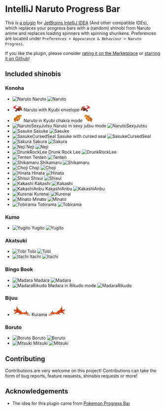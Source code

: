 # IntelliJ Naruto Progress Bar

This is [a plugin](https://plugins.jetbrains.com/plugin/19302-naruto-progress/versions)
for [JetBrains IntelliJ IDEA](https://www.jetbrains.com/idea/) (And other compatible IDEs), which replaces your progress
bars with a (random) shinobi from Naruto anime and replaces loading spinners with spinning shurikens. Preferences are
located under `Preferences > Appearance & Behaviour > Naruto Progress`.

If you like the plugin, please consider [rating it on the Marketplace](https://plugins.jetbrains.com/plugin/19302-naruto-progress/reviews)
or [starring it on Github](https://github.com/law-millenium/naruto-progress)!

## Included shinobis

### Konoha

* ![Naruto](src/main/resources/com/lawmillenium/intellij/plugins/narutoprogress/sprites/naruto.gif)
  Naruto ![Naruto](src/main/resources/com/lawmillenium/intellij/plugins/narutoprogress/sprites/naruto_r.gif)
* ![NarutoPartialKyubiMode](src/main/resources/com/lawmillenium/intellij/plugins/narutoprogress/sprites/narutoPartialKyubiMode.gif) Naruto
  with Kyubi
  envelope ![NarutoPartialKyubiMode](src/main/resources/com/lawmillenium/intellij/plugins/narutoprogress/sprites/narutoPartialKyubiMode_r.gif)
* ![NarutoKyubiMode](src/main/resources/com/lawmillenium/intellij/plugins/narutoprogress/sprites/narutoKyubiMode.gif) Naruto
  in Kyubi chakra mode ![NarutoKyubiMode](src/main/resources/com/lawmillenium/intellij/plugins/narutoprogress/sprites/narutoKyubiMode_r.gif)
* ![NarutoSexyJutsu](src/main/resources/com/lawmillenium/intellij/plugins/narutoprogress/sprites/narutoSexyJutsu.gif) 
  Naruto in sexy jutsu mode
  ![NarutoSexyJutsu](src/main/resources/com/lawmillenium/intellij/plugins/narutoprogress/sprites/narutoSexyJutsu_r.gif)
* ![Sasuke](src/main/resources/com/lawmillenium/intellij/plugins/narutoprogress/sprites/sasuke.gif)
  Sasuke
  ![Sasuke](src/main/resources/com/lawmillenium/intellij/plugins/narutoprogress/sprites/sasuke_r.gif)
* ![SasukeCursedSeal](src/main/resources/com/lawmillenium/intellij/plugins/narutoprogress/sprites/sasukeCursedSeal.gif)
  Sasuke with cursed seal
  ![SasukeCursedSeal](src/main/resources/com/lawmillenium/intellij/plugins/narutoprogress/sprites/sasukeCursedSeal_r.gif)
* ![Sakura](src/main/resources/com/lawmillenium/intellij/plugins/narutoprogress/sprites/sakura.gif) 
  Sakura ![Sakura](src/main/resources/com/lawmillenium/intellij/plugins/narutoprogress/sprites/sakura_r.gif)
* ![Neji](src/main/resources/com/lawmillenium/intellij/plugins/narutoprogress/sprites/neji.gif)
  Neji ![Neji](src/main/resources/com/lawmillenium/intellij/plugins/narutoprogress/sprites/neji_r.gif)
* ![DrunkRockLee](src/main/resources/com/lawmillenium/intellij/plugins/narutoprogress/sprites/drunkRockLee.gif)
  Drunk Rock Lee ![DrunkRockLee](src/main/resources/com/lawmillenium/intellij/plugins/narutoprogress/sprites/drunkRockLee_r.gif)
* ![Tenten](src/main/resources/com/lawmillenium/intellij/plugins/narutoprogress/sprites/tenten.gif)
  Tenten ![Tenten](src/main/resources/com/lawmillenium/intellij/plugins/narutoprogress/sprites/tenten_r.gif)
* ![Shikamaru](src/main/resources/com/lawmillenium/intellij/plugins/narutoprogress/sprites/shikamaru.gif)
  Shikamaru ![Shikamaru](src/main/resources/com/lawmillenium/intellij/plugins/narutoprogress/sprites/shikamaru_r.gif)
* ![Choji](src/main/resources/com/lawmillenium/intellij/plugins/narutoprogress/sprites/choji.gif)
  Choji ![Choji](src/main/resources/com/lawmillenium/intellij/plugins/narutoprogress/sprites/choji_r.gif)
* ![Hinata](src/main/resources/com/lawmillenium/intellij/plugins/narutoprogress/sprites/hinata.gif)
  Hinata ![Hinata](src/main/resources/com/lawmillenium/intellij/plugins/narutoprogress/sprites/hinata_r.gif)
* ![Shisui](src/main/resources/com/lawmillenium/intellij/plugins/narutoprogress/sprites/shisui.gif)
  Shisui ![Shisui](src/main/resources/com/lawmillenium/intellij/plugins/narutoprogress/sprites/shisui_r.gif)
* ![Kakashi](src/main/resources/com/lawmillenium/intellij/plugins/narutoprogress/sprites/kakashi.gif)
  Kakashi ![Kakashi](src/main/resources/com/lawmillenium/intellij/plugins/narutoprogress/sprites/kakashi_r.gif)
* ![KakashiAnbu](src/main/resources/com/lawmillenium/intellij/plugins/narutoprogress/sprites/kakashiAnbu.gif)
  KakashiAnbu ![KakashiAnbu](src/main/resources/com/lawmillenium/intellij/plugins/narutoprogress/sprites/kakashiAnbu_r.gif)
* ![Kurenai](src/main/resources/com/lawmillenium/intellij/plugins/narutoprogress/sprites/kurenai.gif)
  Kurenai ![Kurenai](src/main/resources/com/lawmillenium/intellij/plugins/narutoprogress/sprites/kurenai_r.gif)
* ![Minato](src/main/resources/com/lawmillenium/intellij/plugins/narutoprogress/sprites/minato.gif)
  Minato ![Minato](src/main/resources/com/lawmillenium/intellij/plugins/narutoprogress/sprites/minato_r.gif)
* ![Tobirama](src/main/resources/com/lawmillenium/intellij/plugins/narutoprogress/sprites/tobirama.gif)
  Tobirama ![Tobirama](src/main/resources/com/lawmillenium/intellij/plugins/narutoprogress/sprites/tobirama_r.gif)

### Kumo

* ![Yugito](src/main/resources/com/lawmillenium/intellij/plugins/narutoprogress/sprites/yugito.gif)
  Yugito ![Yugito](src/main/resources/com/lawmillenium/intellij/plugins/narutoprogress/sprites/yugito_r.gif)

### Akatsuki

* ![Tobi](src/main/resources/com/lawmillenium/intellij/plugins/narutoprogress/sprites/tobi.gif)
  Tobi ![Tobi](src/main/resources/com/lawmillenium/intellij/plugins/narutoprogress/sprites/tobi_r.gif)
* ![Itachi](src/main/resources/com/lawmillenium/intellij/plugins/narutoprogress/sprites/itachi.gif)
  Itachi ![Itachi](src/main/resources/com/lawmillenium/intellij/plugins/narutoprogress/sprites/itachi_r.gif)

### Bingo Book
* ![Madara](src/main/resources/com/lawmillenium/intellij/plugins/narutoprogress/sprites/madara.gif)
  Madara ![Madara](src/main/resources/com/lawmillenium/intellij/plugins/narutoprogress/sprites/madara_r.gif)
* ![MadaraRikudo](src/main/resources/com/lawmillenium/intellij/plugins/narutoprogress/sprites/madaraRikudo.gif)
  Madara in Rikudo mode ![MadaraRikudo](src/main/resources/com/lawmillenium/intellij/plugins/narutoprogress/sprites/madaraRikudo_r.gif)

### Bijuu
* ![Kurama](src/main/resources/com/lawmillenium/intellij/plugins/narutoprogress/sprites/kurama.gif)
  Kurama ![Kurama](src/main/resources/com/lawmillenium/intellij/plugins/narutoprogress/sprites/kurama_r.gif)

### Boruto
* ![Boruto](src/main/resources/com/lawmillenium/intellij/plugins/narutoprogress/sprites/boruto.gif)
  Boruto ![Boruto](src/main/resources/com/lawmillenium/intellij/plugins/narutoprogress/sprites/boruto_r.gif)
* ![Mitsuki](src/main/resources/com/lawmillenium/intellij/plugins/narutoprogress/sprites/mitsuki.gif)
  Mitsuki ![Mitsuki](src/main/resources/com/lawmillenium/intellij/plugins/narutoprogress/sprites/mitsuki_r.gif)

[comment]: <> (end-included-shinobis)

## Contributing

Contributions are very welcome on this project! Contributions can take the form of bug reports, feature requests,
shinobis requests or more!

## Acknowledgements

* The idea for this plugin came from [Pokemon Progress Bar](https://plugins.jetbrains.com/plugin/15090-pokemon-progress)
